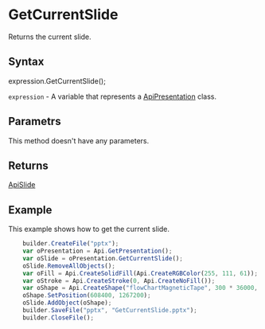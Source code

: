 # GetCurrentSlide

Returns the current slide.

## Syntax

expression.GetCurrentSlide();

`expression` - A variable that represents a [ApiPresentation](../ApiPresentation.md) class.

## Parametrs

This method doesn't have any parameters.

## Returns

[ApiSlide](../../ApiSlide/ApiSlide.md)

## Example

This example shows how to get the current slide.

```javascript
	builder.CreateFile("pptx");
	var oPresentation = Api.GetPresentation();
	var oSlide = oPresentation.GetCurrentSlide();
	oSlide.RemoveAllObjects();
	var oFill = Api.CreateSolidFill(Api.CreateRGBColor(255, 111, 61));
	var oStroke = Api.CreateStroke(0, Api.CreateNoFill());
	var oShape = Api.CreateShape("flowChartMagneticTape", 300 * 36000, 130 * 36000, oFill, oStroke);
	oShape.SetPosition(608400, 1267200);
	oSlide.AddObject(oShape);
	builder.SaveFile("pptx", "GetCurrentSlide.pptx");
	builder.CloseFile();
```